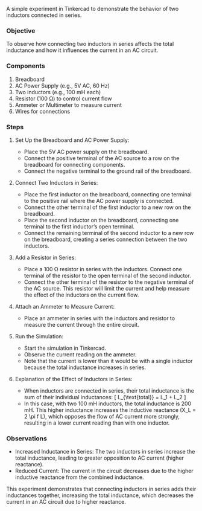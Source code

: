 A simple experiment in Tinkercad to demonstrate the behavior of two inductors connected in series.

### Objective

To observe how connecting two inductors in series affects the total inductance and how it influences the current in an AC circuit.

### Components

1. Breadboard
2. AC Power Supply (e.g., 5V AC, 60 Hz)
3. Two inductors (e.g., 100 mH each)
4. Resistor (100 Ω) to control current flow
5. Ammeter or Multimeter to measure current
6. Wires for connections

### Steps

1. Set Up the Breadboard and AC Power Supply:
   - Place the 5V AC power supply on the breadboard.
   - Connect the positive terminal of the AC source to a row on the breadboard for connecting components.
   - Connect the negative terminal to the ground rail of the breadboard.

2. Connect Two Inductors in Series:
   - Place the first inductor on the breadboard, connecting one terminal to the positive rail where the AC power supply is connected.
   - Connect the other terminal of the first inductor to a new row on the breadboard.
   - Place the second inductor on the breadboard, connecting one terminal to the first inductor’s open terminal.
   - Connect the remaining terminal of the second inductor to a new row on the breadboard, creating a series connection between the two inductors.

3. Add a Resistor in Series:
   - Place a 100 Ω resistor in series with the inductors. Connect one terminal of the resistor to the open terminal of the second inductor.
   - Connect the other terminal of the resistor to the negative terminal of the AC source. This resistor will limit the current and help measure the effect of the inductors on the current flow.

4. Attach an Ammeter to Measure Current:
   - Place an ammeter in series with the inductors and resistor to measure the current through the entire circuit.

5. Run the Simulation:
   - Start the simulation in Tinkercad.
   - Observe the current reading on the ammeter.
   - Note that the current is lower than it would be with a single inductor because the total inductance increases in series.

6. Explanation of the Effect of Inductors in Series:
   - When inductors are connected in series, their total inductance is the sum of their individual inductances:
     \[
     L_{\text{total}} = L_1 + L_2
     \]
   - In this case, with two 100 mH inductors, the total inductance is 200 mH. This higher inductance increases the inductive reactance \(X_L = 2 \pi f L\), which opposes the flow of AC current more strongly, resulting in a lower current reading than with one inductor.

### Observations

- Increased Inductance in Series: The two inductors in series increase the total inductance, leading to greater opposition to AC current (higher reactance).
- Reduced Current: The current in the circuit decreases due to the higher inductive reactance from the combined inductance.

This experiment demonstrates that connecting inductors in series adds their inductances together, increasing the total inductance, which decreases the current in an AC circuit due to higher reactance.
